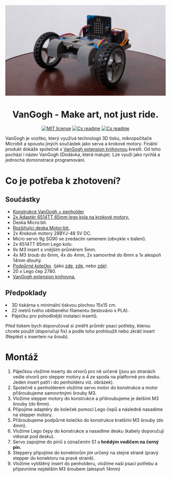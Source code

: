 <p><img src="./media/VanGogh.jpg"></p>
<h1 align="center">VanGogh - Make art, not just ride.</h1>
<p align="center">
<a href="./LICENSE"><img alt="MIT license" src="https://img.shields.io/badge/licence-%20GPL3%20licence-red"></a>
<a href="./README.cs.md"><img alt="Cs readme" src="https://img.shields.io/badge/jazyk-cs-red"></a>
<a href="./README.md"><img alt="Cs readme" src="https://img.shields.io/badge/jazyk-en-blue"></a>
</p>

VanGogh je vozítko, který využívá technologii 3D tisku, mikropočítače Microbit a spoustu jiných součástek jako serva a krokové motory. Finální produkt dokáže společně s <a href="https://github.com/microbit-cz/pxt-vangogh-extension">VanGogh extension knihovnou</a> kreslit. Od toho pochází i název VanGogh (Dodávka, která maluje). Lze využí jako rychlá a jednochá domonstrace programování.

# Co je potřeba k zhotovení?
## Součástky
<ul>
  <li><a href="./STL">Konstrukce VanGogh + penholder</a></li>
  <li><a href="https://www.printables.com/cs/model/459596-connection-hub-for-28byj-48-stepper">2x Adaptér 6514TT 65mm lego kola na krokové motory.</a></li>
  <li>Deska Micro:bit.</li>
  <li><a href="https://www.aliexpress.com/item/1005004959920270.html">Rozšiřujíci deska Motor:bit.</a></li>
  <li>2x Krokové motory 28BYJ-48 5V DC.</li>
  <li>Micro servo 9g SG90 se zvedacím ramenem (obvykle v balení).</li>
  <li>2x 6514TT 65mm Lego kolo.</li>
  <li>9x M3 insert s vnějším průměrem 5mm.</li>
  <li>4x M3 šroub do 6mm, 4x do 4mm, 2x samovrtné do 6mm a 1x alespoň 14mm dlouhý.</li>
  <li><a href="./media/supportwheel.jpg">Podpůrné kolečko</a>. (jako <a href="https://www.aliexpress.com/item/1005006350270276.html">zde</a>, <a href="https://www.aliexpress.com/item/1005006452380644.html">zde</a>, nebo <a href="https://www.aliexpress.com/item/32572389926.html">zde</a>).</li>
  <li>20 x Lego čep 2780.</li>
  <li><a href="https://github.com/microbit-cz/pxt-vangogh-extension">VanGogh extension knihovna.</a></li>
</ul>

## Předpoklady
<li>3D tiskárna s minimální tiskvou plochou 15x15 cm.</li>
<li>22 metrů tvého oblíbeného filamentu (testováno s PLA).</li>
<li>Páječku pro pohodlnější instalaci insertů.</li>

Před tiskem bych doporučoval si změřit průměr psací potřeby, kterou chcete použít (doporučuji fix) a podle toho prohloužít nebo zkrátí insert (Neplést s insertem na šroub).

# Montáž
<ol>
  <li>Páječkou vložíme inserty do otvorů pro ně určené (jsou po stranách vedle otvorů pro stepper motory a 4 ze spoda na platformě pro desku. Jeden insert patří i do penholderu viz. obrázek).</li>
  <li>Společně s penholderem vložíme servo motor do konstrukce a motor přišroubujeme samovrtnými šrouby M3.</li>
  <li>Vložíme stepper motory do konstrukce a přišroubujeme je delšími M3 šrouby (do 6mm).</li>
  <li>Připojíme adaptéry do koleček pomocí Lego čepů a následně nasadíme na stepper motory.</li>
  <li>Přišroubujeme podpůrné kolečko do konstrukce kratšími M3 šrouby (do 4mm).</li>
  <li>Vložíme Lego čepy do konstrukce a nasadíme desku (kabely doporučuji vtěsnat pod desku).</li>
  <li>Servo zapojíme do pinů s označením S1 a <b>hnědým vodičem na černý pin.</b></li>
  <li>Steppery připojíme do konektorům jim určený na stejné straně (pravý stepper do konektoru na pravé straně).</li>
  <li>Vložíme vytištěný insert do penholderu, vložíme naší psací potřebu a připevníme nejdelším M3 šroubem (alespoň 14mm)</li>
  </ol>
